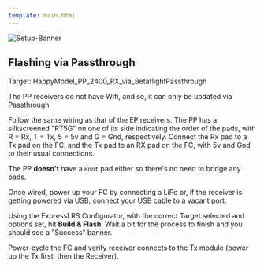 ```yaml
---
template: main.html
---
```


![Setup-Banner](https://raw.githubusercontent.com/ExpressLRS/ExpressLRS-hardware/master/img/quick-start.png)

## Flashing via Passthrough

Target: HappyModel_PP_2400_RX_via_BetaflightPassthrough

The PP receivers do not have Wifi, and so, it can only be updated via Passthrough. 

Follow the same wiring as that of the EP receivers. The PP has a silkscreened "RT5G" on one of its side indicating the order of the pads, with R = Rx, T = Tx, 5 = 5v and G = Gnd,  respectively. Connect the Rx pad to a Tx pad on the FC, and the Tx pad to an RX pad on the FC, with 5v and Gnd to their usual connections.

The PP **doesn't** have a `Boot` pad either so there's no need to bridge any pads.

Once wired, power up your FC by connecting a LiPo or, if the receiver is getting powered via USB, connect your USB cable to a vacant port.

Using the ExpressLRS Configurator, with the correct Target selected and options set, hit **Build & Flash**. Wait a bit for the process to finish and you should see a "Success" banner. 

Power-cycle the FC and verify receiver connects to the Tx module (power up the Tx first, then the Receiver).
